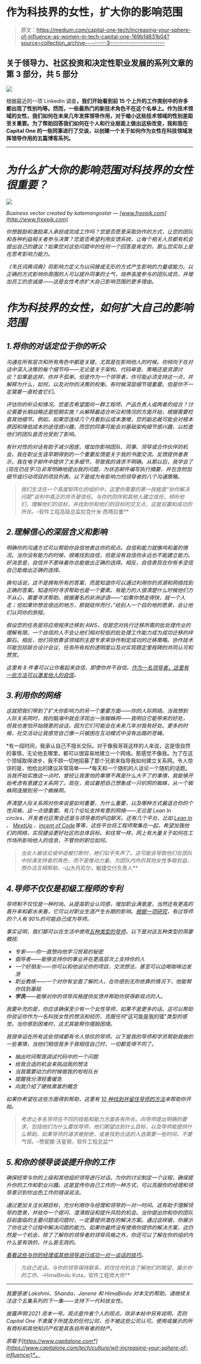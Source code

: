 # 作为科技界的女性，扩大你的影响范围

> 原文：<https://medium.com/capital-one-tech/increasing-your-sphere-of-influence-as-women-in-tech-capital-one-169b1d831b04?source=collection_archive---------3----------------------->

## 关于领导力、社区投资和决定性职业发展的系列文章的第 3 部分，共 5 部分

![](img/55c7efac3723933fb6c054837f7fada3.png)

根据最近的一项 LinkedIn 调查[](https://www.linkedin.com/pulse/which-careers-open-doors-both-women-men-16-stand-out-george-anders/)**，我们开始看到前 15 个上升的工作类别中的许多都出现了性别均等。然而，一些最热门的新技术角色不在这个名单上。作为技术领域的女性，我们如何在未来几年发挥领导作用，对于缩小这些技术领域的性别差距至关重要。为了帮助回答我们如何在个人和行业层面上做出这些改变，我和我在 Capital One 的一些同事进行了交谈，以创建一个关于如何作为女性在科技领域发挥领导作用的五篇博客系列。**

*****

# *为什么扩大你的影响范围对科技界的女性很重要？*

*![](img/f46434376d1974d341c057b235ea9ec3.png)*

*Business vector created by katemangostar — [www.freepik.com](http://www.freepik.com)*

*你想鼓励和激励某人承担或完成工作吗？您是否愿意采取协作的方式，让您的团队和各种利益相关者参与决策？您是否希望利用反馈系统，让每个相关人员都有机会提出自己的建议？如果您对这些问题中的任何一个回答是肯定的，那么您实际上是在思考影响力能力。*

*《韦氏词典词典》将影响力定义为以间接或无形的方式产生影响的力量或能力。以正确的方式影响你周围的人可以提升同事的士气，培养高度参与的团队成员，并增加员工的忠诚度——这是女性考虑扩大自己影响范围的更多理由。*

# *作为科技界的女性，如何扩大自己的影响范围*

## *1.将你的对话定位于你的听众*

*沟通在所有层次和所有角色中都是关键，尤其是在影响他人的时候。你倾向于在对话中深入决策的每个细节吗——无论是关于架构、代码审查、策略还是资源讨论？如果是这样，你并不孤单。但是作为一个领导者，你可能必须支持这一点，并解释为什么，如何，以及对你的决策的权衡。有时候深层细节很重要。但是你不一定需要一直检查它们。*

*评估你的听众和情况。您是否希望面向一群工程师、产品负责人或两者的组合？讨论需要长期战略还是短期实施？从解释最适合听众和情况的方面开始，根据需要检查其他细节。例如，如果您连续几个月看到云成本激增，您的副总裁可能会对根本原因和降低成本的途径感兴趣，而您的同事可能会对基础架构细节感兴趣，以检查他们的团队是否也受到了影响。*

*有针对性的对话有助于减少困惑，增加你影响团队、同事、领导或合作伙伴的机会。我在职业生涯早期得到的一个重要反馈是关于我的书面交流。反馈提供者表示，我在电子邮件中提供了太多细节，导致我的请求不明确。从那以后，我学会了(现在仍在学习)非常明确地提出我的问题，为状态邮件编写执行摘要，并包含附加细节或行动项目的项目列表。以下是成为有影响力的领导者的八个沟通策略。*

> *我们生活在一个高度矩阵化的组织中，这里你需要的第一技能是“协作解决问题”谈判中真正的货币是信任。与你的同伴和其他人建立信任，倾听他们，理解他们的目标，并找到你和他们的目标的交叉点，这是双赢和成功的所在。*–软件工程高级总监拉克什米·西塔拉曼**

## *2.理解信心的深层含义和影响*

*明确你的沟通方式可以帮助你自信地表达你的观点。自信和能力就像鸡和蛋的情况。当你没有能力的时候，很难找到自信，但是没有自信你永远也不能建立能力。好消息是，自信并不意味着你总能做出正确的选择。相反，自信表现在你有多坚信自己能做出正确的选择。*

*换句话说，这不是拥有所有的答案，而是知道你可以通过利用你的资源和网络找到正确的答案。知道何时寻求帮助也是一个要素。有能力的人很清楚什么时候他们力不从心，需要寻求帮助。根据著名的非洲谚语——“如果你想走得快，就一个人走；但如果你想去很远的地方，那就结伴而行，”给别人一个目的地的愿景，会让他们认同你的旅程。*

*假设您的任务是将应用程序迁移到 AWS，但是您对执行迁移所需的批处理作业的理解有限。一个自信的人不会让他们相对较低的批处理工作能力成为成功迁移的绊脚石。相反，他们将依靠该领域的主题专家来协作制定成功的迁移策略。协作技术可能包括联合设计会议、任务所有权的透明度以及对实现既定里程碑的共同认可和赞赏。*

*这里有 8 件事可以让你看起来自信，即使你并不自信。[作为一名领导者，这里有一些方法可以激发他人的自信](https://www.forbes.com/sites/georgebradt/2019/11/05/how-great-leaders-bring-out-others-self-confidence/?sh=4eba1ff1422c)。*

## *3.利用你的网络*

*这就把我们带到了扩大你影响力的另一个重要方面——你的人际网络。当我想到人际关系网时，我的脑海中就会浮现出一张蜘蛛网——我明白它能带来的好处，但我也害怕开始随意的谈话，因为它们可能会在未来几年对我有好处。更多的时候，社交活动让我感觉自己像一只被困在互动模式中没有出路的苍蝇。*

*有一段时间，我承认自己不擅长交际。对于像我哥哥这样的人来说，这是很自然的事情，无论他去哪里，都可以很容易地建立一个网络。那感觉不像我。为了在这个领域取得进步，我不顾一切地招募了那个兄弟来指导我如何建立关系网。令人惊讶的是，他给出的建议非常简单——*每天和一个随机的人谈论一个随机的话题。*当我开始实施这一点时，曾经让我害怕的事情不再是什么大不了的事情，我能够开始考虑有意建立关系网了。现在，我试着把自己想象成一只织网的蜘蛛，从一个蜘蛛网连接到另一个蜘蛛网。*

*弄清楚人际关系网对你来说是如何重要，为什么重要，以及哪种方式最适合你的个性风格，这一点很重要。有几个论坛支持有意的网络——无论是 Lean In circles、开发者社区聚会还是与领导者的炉边聊天。还有几个平台，比如 [Lean In](https://leanin.org/circles) 、 [MeetUp](https://www.meetup.com/) 、[incent of Code](https://adventofcode.com/)等等，这些平台将工程师聚集在一起，希望加强他们的网络，实现建设更好社区的总体目标。和往常一样，网上有大量关于如何在工作场所影响他人的信息，不管你的职位如何。*

> *当女人被谈论或中途被打断时，她们似乎失声了。这可能会导致他们在团队中扮演支持者的角色，而不是推动力量。为团队内外的其他女性争取权益，想办法互相帮助。*–山大丹尼尔，敏捷交付负责人**

## *4.导师不仅仅是初级工程师的专利*

*导师制不仅仅是一种时尚。从提高职业认同感，增加职业满意度，当然还有更高的晋升率和薪水来看，它可以对职业生涯产生长期的影响。[根据一项研究](https://www.mentoring.org/mentoring-impact/)，有过导师的个人有 90%的可能自己成为导师。*

*事实证明，我们都可以在生活中使用[五种类型的导师](https://ideas.ted.com/the-5-types-of-mentors-you-need-in-your-life/)。以下是对这五种类型的简要概括:*

*   *专家——你一直想向他学习贸易的秘密*
*   *倡导者——能够支持你的事业并在更高层次上支持你的人*
*   *一个好朋友——你可以和他谈论你的项目，交流想法，甚至可以边喝咖啡边发泄*
*   *职业教练——一个对你有全面了解的人，在你感到无所依靠的情况下，他能帮你找到基础*
*   ***学员**——能够对你的领导风格提供反馈并帮助你获得新观点的人。*

*我要补充的是，你应该确保至少有一个女性导师，如果不是更多的话。这可以帮助你验证你作为一名科技女性的想法和经历，克服任何*“这可能是我的错”*类型的感觉。当你感到困难时，这尤其能帮你摆脱困境。*

*我很幸运在所有这些领域都有令人惊叹的导师。以下是我的导师和学员帮助我做的一些事情，当他们相信我多于我相信自己时，一切都变得不同了。*

*   *抽出时间帮我调试代码中的一个问题*
*   *给我合适的机会来挑战我的想法*
*   *当我需要动力的时候做我的啦啦队长*
*   *提醒我分清轻重缓急*
*   *向我介绍了硬核黑客的概念*

*如果你希望在这些方面得到帮助，这里有 [10 种找到并留住导师的方法](https://goinswriter.com/find-mentor/)来帮助你开始。*

> *考虑让多名导师在不同的技能和能力方面各有所长。向导师提出明确的要求，包括他们为什么要找导师，他们期望达到什么目标，以及导师能提供什么帮助。如果导师的请求被拒绝，或者找到合适的人选需要一些时间，不要气馁。*–贾妮娜·沃星顿，软件工程总监**

## *5.和你的领导谈谈提升你的工作*

*确保经常与你的上级和其他组织领导进行对话。为你的讨论制定一个议程，确保提升你的工作和职业兴趣。这是宣传你自己工作的一种方式，可以克服你的经理和领导意识到你出色工作的错误说法。*

*通过更加关注长期目标，充分利用你与经理和领导的一对一时间。这有助于理解领导的愿景，并给你一个提问、澄清假设和提升风险的机会。当你提出你和你的团队目前面临的主要问题或问题时，一定要提供潜在的解决方案。通过这样做，你展示了你在这个过程中解决问题的能力。如果你最终没有使用你提供的解决方案，这仍然是一个机会，除了了解你的领导者的领导风格之外，你还可以了解在你的组织内什么是有效的，什么是无效的。*

*[看看这些与你的经理或其他领导进行成功一对一谈话的技巧](https://www.themuse.com/advice/how-to-have-successful-one-on-one-meeting-with-boss)。*

> *为自己说话。与你的领导保持联系，抓住任何机会了解他们的期望，展示你的工作。*–HimaBindu Kota，软件工程师大师**

*****

*我要感谢 Lakshmi、Shanda、Janene 和 HimaBindu 对本文的帮助。请继续关注这个五集系列的下一集——支持下一代科技女性。*

*披露声明:2021 资本一号。观点是作者个人的观点。除非本帖中另有说明，否则 Capital One 不隶属于所提及的任何公司，也不被这些公司认可。使用或展示的所有商标和其他知识产权是其各自所有者的财产。*

**原载于*[*https://www.capitalone.com*](https://www.capitalone.com/tech/culture/wit-increasing-your-sphere-of-influence/)*。**